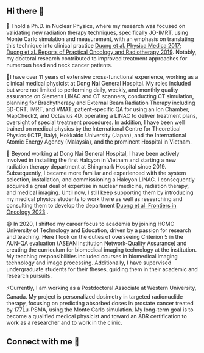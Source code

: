 ## Hi there 👋
🌱 I hold a Ph.D. in Nuclear Physics, where my research was focused on validating new radiation therapy techniques, specifically JO-IMRT, using Monte Carlo simulation and measurement, with an emphasis on translating this technique into clinical practice [Duong et al. Physica Medica 2017](https://doi.org/10.1016/j.ejmp.2017.05.059); [Duong et al. Reports of Practical Oncology and Radiotherapy 2019](https://doi.org/10.1016/j.rpor.2018.11.004). Notably, my doctoral research contributed to improved treatment approaches for numerous head and neck cancer patients.

👯I have over 11 years of extensive cross-functional experience, working as a clinical medical physicist at Dong Nai General Hospital. My roles included but were not limited to performing daily, weekly, and monthly quality assurance on Siemens LINAC and CT scanners, conducting CT simulation, planning for Brachytherapy and External Beam Radiation Therapy including 3D-CRT, IMRT, and VMAT, patient-specific QA for using an Ion Chamber, MapCheck2, and Octavius 4D, operating a LINAC to deliver treatment plans, oversight of special treatment procedures. In addition, I have been well trained on medical physics by the International Centre for Theoretical Physics (ICTP, Italy), Hokkaido University (Japan), and the International Atomic Energy Agency (Malaysia), and the prominent Hospital in Vietnam. 

🔭 Beyond working at Dong Nai General Hospital, I have been actively involved in installing the first Halcyon in Vietnam and starting a new radiation therapy department at Shingmark Hospital since 2019. Subsequently, I became more familiar and experienced with the system selection, installation, and commissioning a Halcyon LINAC. I consequently acquired a great deal of expertise in nuclear medicine, radiation therapy, and medical imaging. Until now, I still keep supporting them by introducing my medical physics students to work there as well as researching and consulting them to develop the department [Duong et al. Frontiers in Oncology 2023](https://doi.org/10.3389/fonc.2023.1259416)
.

😄 In 2020, I shifted my career focus to academia by joining HCMC University of Technology and Education, driven by a passion for research and teaching. Here I took on the duties of overseeing Criterion 5 in the AUN-QA evaluation (ASEAN institution Network-Quality Assurance) and creating the curriculum for biomedical imaging technology at the institution. My teaching responsibilities included courses in biomedical imaging technology and image processing. Additionally, I have supervised undergraduate students for their theses, guiding them in their academic and research pursuits.

⚡Currently, I am working as a Postdoctoral Associate at Western University, Canada. My project is personalized dosimetry in targeted radionuclide therapy, focusing on predicting absorbed doses in prostate cancer treated by 177Lu-PSMA, using the Monte Carlo simulation. My long-term goal is to become a qualified medical physicist and toward an ABR certification to work as a researcher and to work in the clinic.


## Connect with me 💬

<!--
**thanhtaiphys/thanhtaiphys** is a ✨ _special_ ✨ repository because its `README.md` (this file) appears on your GitHub profile.

Here are some ideas to get you started:

- 🔭 I’m currently working on ...
- 🌱 I’m currently learning ...
- 👯 I’m looking to collaborate on ...
- 🤔 I’m looking for help with ...
- 💬 Ask me about ...
- 📫 How to reach me: ...
- 😄 Pronouns: ...
- ⚡ Fun fact: ...
-->
